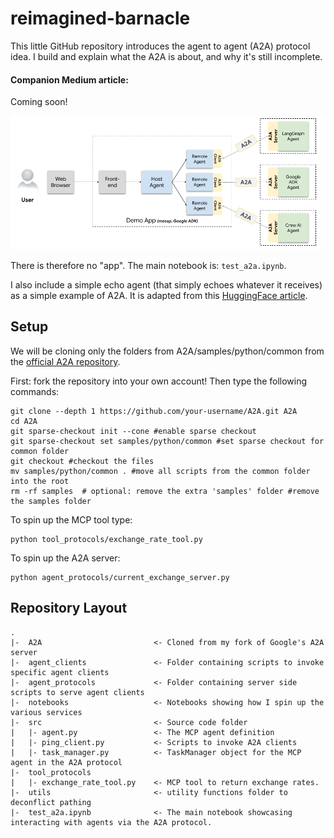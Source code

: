 # reimagined-barnacle
This little GitHub repository introduces the agent to agent (A2A) protocol idea. I build and explain what the A2A is about, and why it's still incomplete.

#### Companion Medium article:
Coming soon!

<p align="center">
    <img src="./images/a2a_demo_arch.png">
</p>

There is therefore no "app". The main notebook is: `test_a2a.ipynb`.

I also include a simple echo agent (that simply echoes whatever it receives) as a simple example of A2A. It is adapted from this [HuggingFace article](https://huggingface.co/blog/lynn-mikami/agent2agent).

## Setup
We will be cloning only the folders from A2A/samples/python/common from the [official A2A repository](google.github.io/A2A/).

First: fork the repository into your own account!
Then type the following commands:
```
git clone --depth 1 https://github.com/your-username/A2A.git A2A
cd A2A
git sparse-checkout init --cone #enable sparse checkout
git sparse-checkout set samples/python/common #set sparse checkout for common folder
git checkout #checkout the files
mv samples/python/common . #move all scripts from the common folder into the root
rm -rf samples  # optional: remove the extra 'samples' folder #remove the samples folder
```

To spin up the MCP tool type:
```
python tool_protocols/exchange_rate_tool.py
```

To spin up the A2A server:
```
python agent_protocols/current_exchange_server.py
```

## Repository Layout
```
.
|-  A2A                         <- Cloned from my fork of Google's A2A server
|-  agent_clients               <- Folder containing scripts to invoke specific agent clients
|-  agent_protocols             <- Folder containing server side scripts to serve agent clients
|-  notebooks                   <- Notebooks showing how I spin up the various services
|-  src                         <- Source code folder 
|   |- agent.py                 <- The MCP agent definition
|   |- ping_client.py           <- Scripts to invoke A2A clients
|   |- task_manager.py          <- TaskManager object for the MCP agent in the A2A protocol
|-  tool_protocols  
|   |- exchange_rate_tool.py    <- MCP tool to return exchange rates.
|-  utils                       <- utility functions folder to deconflict pathing
|-  test_a2a.ipynb              <- The main notebook showcasing interacting with agents via the A2A protocol.
```